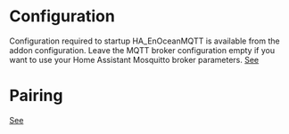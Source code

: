 # Configuration
Configuration required to startup HA_EnOceanMQTT is available from the addon configuration.
Leave the MQTT broker configuration empty if you want to use your Home Assistant Mosquitto broker parameters.
[See](https://github.com/mak-gitdev/HA_enoceanmqtt-addon#configuration)

# Pairing
[See](https://github.com/mak-gitdev/HA_enoceanmqtt/blob/master/README.md#1--pairing-your-device)
